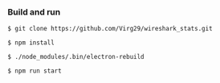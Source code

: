 ### Build and run
`$ git clone https://github.com/Virg29/wireshark_stats.git`

`$ npm install`

`$ ./node_modules/.bin/electron-rebuild`

`$ npm run start`
